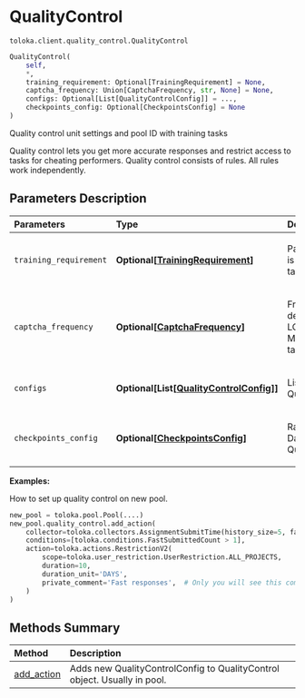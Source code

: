 # QualityControl
`toloka.client.quality_control.QualityControl`

```python
QualityControl(
    self,
    *,
    training_requirement: Optional[TrainingRequirement] = None,
    captcha_frequency: Union[CaptchaFrequency, str, None] = None,
    configs: Optional[List[QualityControlConfig]] = ...,
    checkpoints_config: Optional[CheckpointsConfig] = None
)
```

Quality control unit settings and pool ID with training tasks


Quality control lets you get more accurate responses and restrict access to tasks for cheating performers.
Quality control consists of rules. All rules work independently.

## Parameters Description

| Parameters | Type | Description |
| :----------| :----| :-----------|
`training_requirement`|**Optional\[[TrainingRequirement](toloka.client.quality_control.QualityControl.TrainingRequirement.md)\]**|<p>Parameters of the training pool that is linked to the pool with the main tasks.</p>
`captcha_frequency`|**Optional\[[CaptchaFrequency](toloka.client.quality_control.QualityControl.CaptchaFrequency.md)\]**|<p>Frequency of captcha display (By default, captcha is not shown): LOW - show every 20 tasks. MEDIUM, HIGH - show every 10 tasks.</p>
`configs`|**Optional\[List\[[QualityControlConfig](toloka.client.quality_control.QualityControl.QualityControlConfig.md)\]\]**|<p>List of quality control units. See QualityControl.QualityControlConfig</p>
`checkpoints_config`|**Optional\[[CheckpointsConfig](toloka.client.quality_control.QualityControl.CheckpointsConfig.md)\]**|<p>Random check majority opinion. Datailed description in QualityControl.CheckpointsConfig.</p>

**Examples:**

How to set up quality control on new pool.

```python
new_pool = toloka.pool.Pool(....)
new_pool.quality_control.add_action(
    collector=toloka.collectors.AssignmentSubmitTime(history_size=5, fast_submit_threshold_seconds=20),
    conditions=[toloka.conditions.FastSubmittedCount > 1],
    action=toloka.actions.RestrictionV2(
        scope=toloka.user_restriction.UserRestriction.ALL_PROJECTS,
        duration=10,
        duration_unit='DAYS',
        private_comment='Fast responses',  # Only you will see this comment
    )
)
```
## Methods Summary

| Method | Description |
| :------| :-----------|
[add_action](toloka.client.quality_control.QualityControl.add_action.md)| Adds new QualityControlConfig to QualityControl object. Usually in pool.
